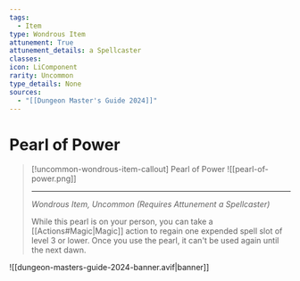 ```yaml
---
tags:
  - Item
type: Wondrous Item
attunement: True
attunement_details: a Spellcaster
classes:
icon: LiComponent
rarity: Uncommon
type_details: None
sources: 
  - "[[Dungeon Master's Guide 2024]]"
---
```

# Pearl of Power
>[!uncommon-wondrous-item-callout] Pearl of Power
>![[pearl-of-power.png]]
>
>---
>_Wondrous Item, Uncommon (Requires Attunement a Spellcaster)_
>
>While this pearl is on your person, you can take a [[Actions#Magic\|Magic]] action to regain one expended spell slot of level 3 or lower. Once you use the pearl, it can't be used again until the next dawn.
>


![[dungeon-masters-guide-2024-banner.avif|banner]]